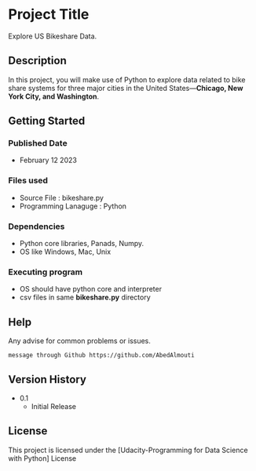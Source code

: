 # Project Title

Explore US Bikeshare Data.

## Description

In this project, you will make use of Python to explore data related to bike share systems for three major cities in the United States—**Chicago, New York City, and Washington**.

## Getting Started

### Published Date

* February 12 2023

### Files used

* Source File : bikeshare.py
* Programming Lanaguge : Python

### Dependencies

* Python core libraries, Panads, Numpy.
* OS like Windows, Mac, Unix 

### Executing program

* OS should have python core and interpreter
* csv files in same **bikeshare.py** directory

## Help

Any advise for common problems or issues.
```
message through Github https://github.com/AbedAlmouti
```

## Version History

* 0.1
    * Initial Release

## License

This project is licensed under the [Udacity-Programming for Data Science with Python] License

